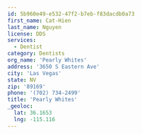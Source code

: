 ```yaml
---
id: 5b960e49-e532-47f2-b7eb-f83dacdb0a73
first_name: Cat-Hien
last_name: Nguyen
license: DDS
services:
  - Dentist
category: Dentists
org_name: 'Pearly Whites'
address: '3650 S Eastern Ave'
city: 'Las Vegas'
state: NV
zip: '89169'
phone: '(702) 734-2499'
title: 'Pearly Whites'
_geoloc:
  lat: 36.1653
  lng: -115.116
---
```

